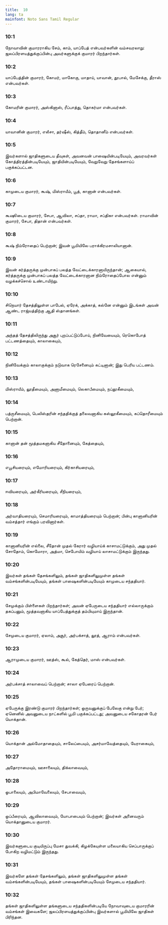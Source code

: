 ```yaml
---
title:  10
lang: ta
mainfont: Noto Sans Tamil Regular
---
```


###  10:1

நோவாவின் குமாரராகிய சேம், காம், யாப்பேத் என்பவர்களின் வம்சவரலாறு: ஜலப்பிரளயத்துக்குப்பின்பு அவர்களுக்குக் குமாரர் பிறந்தார்கள்.

###  10:2

யாப்பேத்தின் குமாரர், கோமர், மாகோகு, மாதாய், யாவான், தூபால், மேசேக்கு, தீராஸ் என்பவர்கள்.

###  10:3

கோமரின் குமாரர், அஸ்கினாஸ், ரீப்பாத்து, தொகர்மா என்பவர்கள்.

###  10:4

யாவானின் குமாரர், எலீசா, தர்ஷீஸ், கித்தீம், தொதானீம் என்பவர்கள்.

###  10:5

இவர்களால் ஜாதிகளுடைய தீவுகள், அவனவன் பாஷையின்படியேயும், அவரவர்கள் கோத்திரத்தின்படியேயும், ஜாதியின்படியேயும், வேறுவேறு தேசங்களாய்ப் பகுக்கப்பட்டன.

###  10:6

காமுடைய குமாரர், கூஷ், மிஸ்ராயீம், பூத், கானான் என்பவர்கள்.

###  10:7

கூஷூடைய குமாரர், சேபா, ஆவிலா, சப்தா, ராமா, சப்திகா என்பவர்கள். ராமாவின் குமாரர், சேபா, திதான் என்பவர்கள்.

###  10:8

கூஷ் நிம்ரோதைப் பெற்றான்; இவன் பூமியிலே பராக்கிரமசாலியானான்.

###  10:9

இவன் கர்த்தருக்கு முன்பாகப் பலத்த வேட்டைக்காரனாயிருந்தான்; ஆகையால், கர்த்தருக்கு முன்பாகப் பலத்த வேட்டைக்காரனான நிம்ரோதைப்போல என்னும் வழக்கச்சொல் உண்டாயிற்று.

###  10:10

சிநெயார் தேசத்திலுள்ள பாபேல், ஏரேக், அக்காத், கல்னே என்னும் இடங்கள் அவன் ஆண்ட ராஜ்யத்திற்கு ஆதி ஸ்தானங்கள்.

###  10:11

அந்தத் தேசத்திலிருந்து அசூர் புறப்பட்டுப்போய், நினிவேயையும், ரெகொபோத் பட்டணத்தையும், காலாகையும்,

###  10:12

நினிவேக்கும் காலாகுக்கும் நடுவாக ரெசேனையும் கட்டினான்; இது பெரிய பட்டணம்.

###  10:13

மிஸ்ராயீம், லூதீமையும், அனாமீமையும், லெகாபீமையும், நப்தூகீமையும்,

###  10:14

பத்ருசீமையும், பெலிஸ்தரின் சந்ததிக்குத் தலைவனாகிய கஸ்லூகீமையும், கப்தொரீமையும் பெற்றான்.

###  10:15

கானான் தன் மூத்தமகனாகிய சீதோனையும், கேத்தையும்,

###  10:16

எபூசியரையும், எமோரியரையும், கிர்காசியரையும்,

###  10:17

ஈவியரையும், அர்கீரியரையும், சீநியரையும்,

###  10:18

அர்வாதியரையும், செமாரியரையும், காமாத்தியரையும் பெற்றான்; பின்பு கானானியரின் வம்சத்தார் எங்கும் பரவினார்கள்.

###  10:19

கானானியரின் எல்லை, சீதோன் முதல் கேரார் வழியாய்க் காசாமட்டுக்கும், அது முதல் சோதோம், கொமோரா, அத்மா, செபோயிம் வழியாய் லாசாமட்டுக்கும் இருந்தது.

###  10:20

இவர்கள் தங்கள் தேசங்களிலும், தங்கள் ஜாதிகளிலுமுள்ள தங்கள் வம்சங்களின்படியேயும், தங்கள் பாஷைகளின்படியேயும் காமுடைய சந்ததியார்.

###  10:21

சேமுக்கும் பிள்ளைகள் பிறந்தார்கள்; அவன் ஏபேருடைய சந்ததியார் எல்லாருக்கும் தகப்பனும், மூத்தவனாகிய யாப்பேத்துக்குத் தம்பியுமாய் இருந்தான்.

###  10:22

சேமுடைய குமாரர், ஏலாம், அசூர், அர்பக்சாத், லூத், ஆராம் என்பவர்கள்.

###  10:23

ஆராமுடைய குமாரர், ஊத்ஸ், கூல், கேத்தெர், மாஸ் என்பவர்கள்.

###  10:24

அர்பக்சாத் சாலாவைப் பெற்றான்; சாலா ஏபேரைப் பெற்றான்.

###  10:25

ஏபேருக்கு இரண்டு குமாரர் பிறந்தார்கள்; ஒருவனுக்குப் பேலேகு என்று பேர்; ஏனெனில் அவனுடைய நாட்களில் பூமி பகுக்கப்பட்டது; அவனுடைய சகோதரன் பேர் யொக்தான்.

###  10:26

யொக்தான் அல்மோதாதையும், சாலேப்பையும், அசர்மாவேத்தையும், யேராகையும்,

###  10:27

அதோராமையும், ஊசாலையும், திக்லாவையும்,

###  10:28

ஓபாலையும், அபிமாவேலையும், சேபாவையும்,

###  10:29

ஒப்பீரையும், ஆவிலாவையும், யோபாபையும் பெற்றான்; இவர்கள் அனைவரும் யொக்தானுடைய குமாரர்.

###  10:30

இவர்களுடைய குடியிருப்பு மேசா துவக்கி, கிழக்கேயுள்ள மலையாகிய செப்பாருக்குப் போகிற வழிமட்டும் இருந்தது.

###  10:31

இவர்களே தங்கள் தேசங்களிலும், தங்கள் ஜாதிகளிலுமுள்ள தங்கள் வம்சங்களின்படியேயும், தங்கள் பாஷைகளின்படியேயும் சேமுடைய சந்ததியார்.

###  10:32

தங்கள் ஜாதிகளிலுள்ள தங்களுடைய சந்ததிகளின்படியே நோவாவுடைய குமாரரின் வம்சங்கள் இவைகளே; ஜலப்பிரளயத்துக்குப்பின்பு இவர்களால் பூமியிலே ஜாதிகள் பிரிந்தன.

